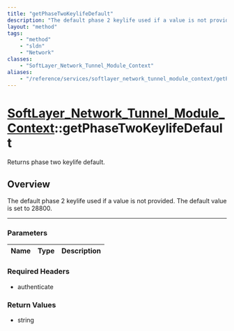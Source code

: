 ```yaml
---
title: "getPhaseTwoKeylifeDefault"
description: "The default phase 2 keylife used if a value is not provided.  The default value is set to 28800."
layout: "method"
tags:
    - "method"
    - "sldn"
    - "Network"
classes:
    - "SoftLayer_Network_Tunnel_Module_Context"
aliases:
    - "/reference/services/softlayer_network_tunnel_module_context/getPhaseTwoKeylifeDefault"
---
```

# [SoftLayer_Network_Tunnel_Module_Context](/reference/services/SoftLayer_Network_Tunnel_Module_Context)::getPhaseTwoKeylifeDefault

Returns phase two keylife default.


## Overview 
The default phase 2 keylife used if a value is not provided.  The default value is set to 28800. 

-----

### Parameters 
|Name | Type | Description |
| --- | --- | --- |


### Required Headers
* authenticate


### Return Values
* string




